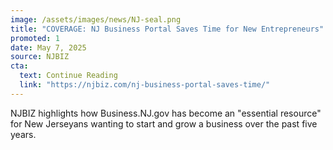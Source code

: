 ```yaml
---
image: /assets/images/news/NJ-seal.png
title: "COVERAGE: NJ Business Portal Saves Time for New Entrepreneurs"
promoted: 1
date: May 7, 2025
source: NJBIZ
cta:
  text: Continue Reading
  link: "https://njbiz.com/nj-business-portal-saves-time/"
---
```

NJBIZ highlights how Business.NJ.gov has become an "essential resource" for New Jerseyans wanting to start and grow a business over the past five years.
